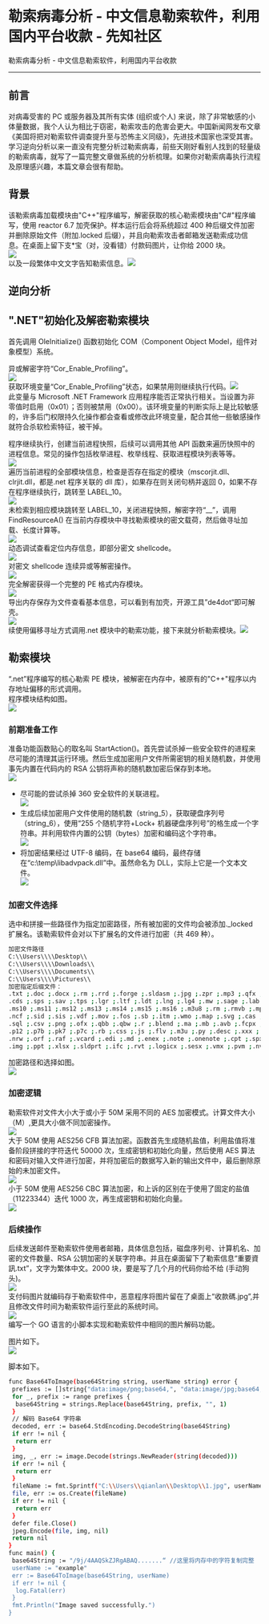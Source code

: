

# 勒索病毒分析 - 中文信息勒索软件，利用国内平台收款 - 先知社区

勒索病毒分析 - 中文信息勒索软件，利用国内平台收款

- - -

## 前言

对病毒受害的 PC 或服务器及其所有实体 (组织或个人) 来说，除了非常敏感的小体量数据，我个人认为相比于窃密，勒索攻击的危害会更大。中国新闻网发布文章《美国将把对勒索软件调查提升至与恐怖主义同级》，先进技术国家也深受其害。学习逆向分析以来一直没有完整分析过勒索病毒，前些天刚好看别人找到的轻量级的勒索病毒，就写了一篇完整文章做系统的分析梳理。如果你对勒索病毒执行流程及原理感兴趣，本篇文章会很有帮助。

## 背景

该勒索病毒加载模块由"C++"程序编写，解密获取的核心勒索模块由"C#"程序编写，使用 reactor 6.7 加壳保护。样本运行后会将系统超过 400 种后缀文件加密并删除原始文件（附加.locked 后缀），并且向勒索攻击者邮箱发送勒索成功信息。在桌面上留下支\*宝（对，没看错）付款码图片，让你给 2000 块。  
[![](assets/1708677625-8b27a32d849af5e3ddd1055cb8445754.png)](https://xzfile.aliyuncs.com/media/upload/picture/20240221171815-250412f0-d09a-1.png)  
以及一段繁体中文文字告知勒索信息。[![](assets/1708677625-e14bac02d64095133d491a37b18ac288.png)](https://xzfile.aliyuncs.com/media/upload/picture/20240221171831-2e0a2434-d09a-1.png)

## 逆向分析

## ".NET"初始化及解密勒索模块

首先调用 OleInitialize() 函数初始化 COM（Component Object Model，组件对象模型）系统。

异或解密字符“Cor\_Enable\_Profiling”。  
[![](assets/1708677625-a48c3812254a7bbf52d1fe91750176bf.png)](https://xzfile.aliyuncs.com/media/upload/picture/20240221171903-410feda2-d09a-1.png)  
获取环境变量“Cor\_Enable\_Profiling”状态，如果禁用则继续执行代码。[![](assets/1708677625-cb644d889e56f3e52bb0f6d9dce498fb.png)](https://xzfile.aliyuncs.com/media/upload/picture/20240221171917-49746630-d09a-1.png)  
此变量与 Microsoft .NET Framework 应用程序能否正常执行相关。当设置为非零值时启用（0x01）；否则被禁用（0x00）。该环境变量的判断实际上是比较敏感的，许多后门权限持久化操作都会查看或修改此环境变量，配合其他一些敏感操作就符合杀软检索特征，被干掉。

程序继续执行，创建当前进程快照，后续可以调用其他 API 函数来遍历快照中的进程信息。常见的操作包括枚举进程、枚举线程、获取进程模块列表等等。  
[![](assets/1708677625-4937555a17034d721bc7f77aa1fe2d07.png)](https://xzfile.aliyuncs.com/media/upload/picture/20240221171940-579e9db6-d09a-1.png)  
遍历当前进程的全部模块信息，检查是否存在指定的模块（mscorjit.dll、clrjit.dll，都是.net 程序关联的 dll 库），如果存在则关闭句柄并返回 0，如果不存在程序继续执行，跳转至 LABEL\_10。  
[![](assets/1708677625-e90d00c7f7dfe3335b984db738112ad7.png)](https://xzfile.aliyuncs.com/media/upload/picture/20240221171958-61f1fc86-d09a-1.png)  
未检索到相应模块跳转至 LABEL\_10，关闭进程快照，解密字符“\_\_”，调用 FindResourceA() 在当前内存模块中寻找勒索模块的密文载荷，然后做寻址加载、长度计算等。  
[![](assets/1708677625-c50315a2a72d20faff65b04b64397287.png)](https://xzfile.aliyuncs.com/media/upload/picture/20240221172039-7a654cb4-d09a-1.png)  
动态调试查看定位内存信息，即部分密文 shellcode。  
[![](assets/1708677625-ac02ba11917065b405c2b25ad6380ba1.png)](https://xzfile.aliyuncs.com/media/upload/picture/20240221172052-824164fe-d09a-1.png)  
对密文 shellcode 连续异或等解密操作。  
[![](assets/1708677625-cb1658379ddac5e2aaa6ddc27f7f5c4a.png)](https://xzfile.aliyuncs.com/media/upload/picture/20240221172114-8f64a876-d09a-1.png)  
完全解密获得一个完整的 PE 格式内存模块。  
[![](assets/1708677625-c8e5bb8806dec7781107033b13ef90d3.png)](https://xzfile.aliyuncs.com/media/upload/picture/20240221172130-9906ca08-d09a-1.png)  
导出内存保存为文件查看基本信息，可以看到有加壳，开源工具”de4dot“即可解壳。  
[![](assets/1708677625-d70041313e22e7a96657b20ae8e56d00.png)](https://xzfile.aliyuncs.com/media/upload/picture/20240221172142-a047ea0e-d09a-1.png)  
续使用偏移寻址方式调用.net 模块中的勒索功能，接下来就分析勒索模块。[![](assets/1708677625-06b2eda32e5300309af3c647f6a12d36.png)](https://xzfile.aliyuncs.com/media/upload/picture/20240221172158-a982fa28-d09a-1.png)

## 勒索模块

“.net”程序编写的核心勒索 PE 模块，被解密在内存中，被原有的"C++"程序以内存地址偏移的形式调用。  
程序模块结构如图。  
[![](assets/1708677625-e98249692db6da450616703e8cf5c8a5.png)](https://xzfile.aliyuncs.com/media/upload/picture/20240221172249-c83f092a-d09a-1.png)

### 前期准备工作

准备功能函数贴心的取名叫 StartAction()。首先尝试杀掉一些安全软件的进程来尽可能的清理其运行环境。然后生成加密用户文件所需密钥的相关随机数，并使用事先内置在代码内的 RSA 公钥将声称的随机数加密后保存到本地。  
[![](assets/1708677625-a147fc83ef6b37707bf996c9a1ab078b.png)](https://xzfile.aliyuncs.com/media/upload/picture/20240221172315-d79399fe-d09a-1.png)

-   尽可能的尝试杀掉 360 安全软件的关联进程。  
    [![](assets/1708677625-ba21ec09694c0676ed0f8c941b7ab828.png)](https://xzfile.aliyuncs.com/media/upload/picture/20240221172350-ecaf87d0-d09a-1.png)
-   生成后续加密用户文件使用的随机数（string\_5），获取硬盘序列号（string\_6），使用“255 个随机字符+Lock+ 机器硬盘序列号”的格生成一个字符串。并利用软件内置的公钥（bytes）加密和编码这个字符串。  
    [![](assets/1708677625-3e8a464090e53d6463e77a314296aea4.png)](https://xzfile.aliyuncs.com/media/upload/picture/20240221172446-0dc70cae-d09b-1.png)
-   将加密结果经过 UTF-8 编码，在 base64 编码，最终存储在“c:\\temp\\libadvpack.dll”中。虽然命名为 DLL，实际上它是一个文本文件。  
    [![](assets/1708677625-affd5f18cfeacdb5dc146daf2154da93.png)](https://xzfile.aliyuncs.com/media/upload/picture/20240221172652-58a0a0fa-d09b-1.png)

### 加密文件选择

选中和拼接一些路径作为指定加密路径，所有被加密的文件均会被添加.\_locked 扩展名。该勒索软件会对以下扩展名的文件进行加密（共 469 种）。

```bash
加密文件路径
C:\\Users\\\\Desktop\\
C:\\Users\\\\Downloads\\
C:\\Users\\\\Documents\\
C:\\Users\\\\Pictures\\
加密指定后缀文件：
.txt ;.doc ;.docx ;.rm ;.rrd ;.forge ;.sldasm ;.jpg ;.zpr ;.mp3 ;.qfx ;.ztmp ;.ace ;.mpp ;.raw ;.brd ;.dsn ;.pptx ;.rofl ;.plc ;.mdb ;.idf ;.xls ;.step ;.jpeg ;.3dm ;.ttxt ;.dgn ;.ad ;.bqy ;.fd ;.u8 ;.nc ;.kdb33 ;.qkg ;.kf5 ;.kdbx ;.kdb ;.ufd ;.kdy ;.emrg2 ;.edat2 ;.ebs2 ;.es2 ;.edat3 ;.ebs3 ;.es3 ;.tdms ;.lvm ;.spm ;.pug ;.xdr ;.inp ;.bw ;.aln ;.pre ;.prproj ;.d ;.chm ;.cdxml ;.cdx ;
.cds ;.sps ;.sav ;.tps ;.lgr ;.ltf ;.ldt ;.lng ;.lg4 ;.mw ;.sage ;.lab ;.edu ;.zda ;.zar ;.zmx ;.dxf ;.fn ;.bmk ;.bf3 ;.bf2 ;.bf1 ;.bd3 ;.bd2 ;.bd1 ;.cnc ;.nc ;.emf ;.mcb ;.gts ;.mgb ;.gen ;.xsr ;.t ;.pm ;.snn ;.out ;.rmg ;.rth ;.rst ;.esav ;.emat ;.db ;.hm ;.gra ;.res ;.req ;.cgr ;.ipt ;.igs ;.stp ;.crm ;.mat ;.xlxs ;.tgz ;.pcbdoc ;.min ;.cam ;.net ;.neu ;.asc ;.ms7 ;.ms8 ;.ms9 ;
.ms10 ;.ms11 ;.ms12 ;.ms13 ;.ms14 ;.ms15 ;.ms16 ;.m3u8 ;.rm ;.rmvb ;.mpeg ;.lnk ;.cs ;.odt ;.ods ;.odp ;.odm ;.odc ;.odb ;.docm ;.wps ;.xlsm ;.xlsb ;.xlk ;.ppt ;.pptx ;.pptm ;.dba ;.db0 ;.kdb ;.mpqge ;.vfs0 ;.mcmeta ;.m2 ;.lrf ;.vpp_pc ;.ff ;.cfr ;.snx ;.lvl ;.arch00 ;.ntl ;.fsh ;.w3x ;.rim ;.psk ;.tor ;.vpk ;.iwd ;.kf ;.mlx ;.fpk ;.dazip ;.vtf ;.vcf ;.esm ;.blob ;.dmp ;.layout ;.menu ;
.ncf ;.sid ;.sis ;.vdf ;.mov ;.fos ;.sb ;.itm ;.wmo ;.map ;.svg ;.cas ;.gho ;.syncdb ;.mdbackup ;.hkdb ;.hplg ;.hvpl ;.icxs ;.itdb ;.itl ;.mddata ;.sidd ;.sidn ;.bkf ;.qic ;.bkp ;.bc7 ;.def ;.dat ;.bc6 ;.pkpass ;.tax ;.gdb ;.qdf ;.t12 ;.t13 ;.bak ;.ibank ;.sum ;.sie ;.zip ;.d3dbsp ;.csv ;.wmv ;.avi ;.wma ;.m4a ;.rar ;.7z ;.mp4 ;.sql ;.psd ;.xml ;.html ;.aspx ;.asp ;.php ;.sln ;.mdb ;
.sql ;.csv ;.png ;.ofx ;.qbb ;.qbw ;.r ;.blend ;.ma ;.mb ;.avb ;.fcpx ;.config ;.arc ;.jssx ;.skp ;.vsd ;.max ;.dwf ;.wrl ;.sea ;.exb ;.rep ;.scada ;.catanalysis ;.catshape ;.catdrawing ;.catporduct ;.catpart ;.catp ;.cat ;.sec ;.mfg ;.frm ;.asm ;.drw ;.prt ;.cir ;.m4v ;.dxf ;.dcm ;.cls ;.class ;.avr ;.au ;.art ;.rwl ;.rw2 ;.r3d ;.ptx ;.pef ;.srw ;.x3f ;.der ;.cer ;.crt ;.pem ;.pfx ;
.p12 ;.p7b ;.pk7 ;.p7c ;.rb ;.css ;.js ;.flv ;.m3u ;.py ;.desc ;.xxx ;.wotreplay ;.big ;.pak ;.rgss3a ;.epk ;.bik ;.slm ;.lbf ;.sav ;.re4 ;.apk ;.bsa ;.ltx ;.accdb ;.pst ;.dwg ;.xf ;.dxg ;.wpd ;.rtf ;.wb2 ;.mdf ;.dbf ;.pdd ;.pdf ;.eps ;.ai ;.indd ;.cdr ;.jpg ;.jpe ;.dng ;.3fr ;.arw ;.srf ;.sr2 ;.bay ;.crw ;.cr2 ;.dcr ;.kdc ;.erf ;.mef ;.mrwref ;
.nrw ;.orf ;.raf ;.vcard ;.edi ;.md ;.enex ;.note ;.onenote ;.cpt ;.spx ;.gdb ;.atx ;.rda ;.rdata ;.ipynb ;.gps ;.pos ;.gdbindexes ;.gdbtable ;.shp ;.index ;.bat ;.wav ;.zip ;.ogg ;.divx ;.mkv ;.aps ;.abk ;.dot ;.java ;.bas ;.wki ;.pas ;.obj ;.msg ;.lst ;.lib ;.for ;.asm ;.c ;.com ;.int ;.dll ;.swf ;.mpg ;.flac ;.aac ;.amr ;.mmf ;.ram ;.au ;.aif ;.pic ;.gif ;.tif ;.rtf ;.mid ;.mxd ;
.img ;.ppt ;.xlsx ;.sldprt ;.ifc ;.rvt ;.logicx ;.sesx ;.vmx ;.pvm ;.nvram ;.vmdk ;.au ;.tsp ;.exe ;.gdf ;.cpp ;.cpp ;.c ;.h ;.m ;.prj ;.seq ;.plt ;.qif ;.odt ;.asset ;.litemod ;.iwi ;.das ;.upk ;.bar ;.hkx ;.ofd ;.out ;.vbs ;.pub ;.ps ;.pm5 ;.pcb ;.njx ;.vod ;.jiff ;.cpx ;.aid ;.dbb ;.jio ;.tiff ;.pcm ;.egd ;
```

加密路径和选择如图。  
[![](assets/1708677625-6ab770c6dfcd4da04c1a8c0313f680ea.png)](https://xzfile.aliyuncs.com/media/upload/picture/20240221172833-94e76dc8-d09b-1.png)

### 加密逻辑

勒索软件对文件大小大于或小于 50M 采用不同的 AES 加密模式。计算文件大小（M）,更具大小做不同加密操作。  
[![](assets/1708677625-8e6dc9259b54a24c864df416bc2598d8.png)](https://xzfile.aliyuncs.com/media/upload/picture/20240221172910-ab60fe7a-d09b-1.png)  
大于 50M 使用 AES256 CFB 算法加密。函数首先生成随机盐值，利用盐值将准备阶段拼接的字符迭代 50000 次，生成密钥和初始化向量，然后使用 AES 算法和密码对输入文件进行加密，并将加密后的数据写入新的输出文件中，最后删除原始的未加密文件。  
[![](assets/1708677625-d278b818dbf2dab0ee5fc3241f9bf996.png)](https://xzfile.aliyuncs.com/media/upload/picture/20240221172932-b85e226a-d09b-1.png)  
小于 50M 使用 AES256 CBC 算法加密，和上诉的区别在于使用了固定的盐值（11223344）迭代 1000 次，再生成密钥和初始化向量。  
[![](assets/1708677625-4c3c351323916a065c8023da6901ed1b.png)](https://xzfile.aliyuncs.com/media/upload/picture/20240221172947-c17330f2-d09b-1.png)

### 后续操作

后续发送邮件至勒索软件使用者邮箱，具体信息包括，磁盘序列号、计算机名、加密的文件数量、RSA 公钥加密的关联字符串。并且在桌面留下了勒索信息“重要資訊.txt”，文字为繁体中文。2000 块，要是写了几个月的代码你给不给 (手动狗头)。  
[![](assets/1708677625-3bace1491c6632983be399a48ddfe208.png)](https://xzfile.aliyuncs.com/media/upload/picture/20240221173024-d73f01d6-d09b-1.png)  
支付码图片就编码存于勒索软件中，恶意程序将图片留在了桌面上“收款碼.jpg”,并且修改文件时间为勒索软件运行至此的系统时间。  
[![](assets/1708677625-591528e11eed81e365c327fe8a5a8134.png)](https://xzfile.aliyuncs.com/media/upload/picture/20240221173100-ec7e5402-d09b-1.png)  
编写一个 GO 语言的小脚本实现和勒索软件中相同的图片解码功能。

图片如下。  
[![](assets/1708677625-00fc61f226522291708f75c91a739006.png)](https://xzfile.aliyuncs.com/media/upload/picture/20240221173118-f79771b6-d09b-1.png)

脚本如下。

```bash
func Base64ToImage(base64String string, userName string) error {
 prefixes := []string{"data:image/png;base64,", "data:image/jpg;base64,", "data:image/jpeg;base64,"}
 for _, prefix := range prefixes {
  base64String = strings.Replace(base64String, prefix, "", 1)
 }
 // 解码 Base64 字符串
 decoded, err := base64.StdEncoding.DecodeString(base64String)
 if err != nil {
  return err
 }
 img, _, err := image.Decode(strings.NewReader(string(decoded)))
 if err != nil {
  return err
 }
 fileName := fmt.Sprintf("C:\\Users\\qianlan\\Desktop\\1.jpg", userName, "20240102150405") 
 file, err := os.Create(fileName)
 if err != nil {
  return err
 }
 defer file.Close()
 jpeg.Encode(file, img, nil)
 return nil
}
func main() {
 base64String := "/9j/4AAQSkZJRgABAQ.......“ //这里将内存中的字符复制完整
 userName := "example"
 err := Base64ToImage(base64String, userName)
 if err != nil {
  log.Fatal(err)
 }
 fmt.Println("Image saved successfully.")
}
```
